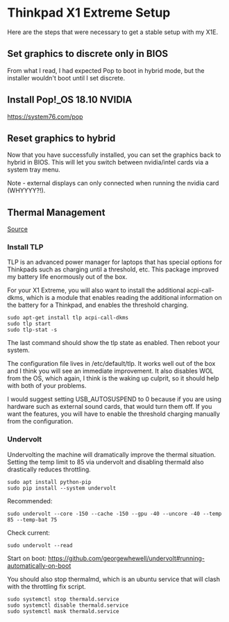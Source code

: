 Thinkpad X1 Extreme Setup
=========================

Here are the steps that were necessary to get a stable setup with my X1E.

## Set graphics to discrete only in BIOS

From what I read, I had expected Pop to boot in hybrid mode, but the installer wouldn't boot until I set discrete.

## Install Pop!_OS 18.10 NVIDIA

https://system76.com/pop

## Reset graphics to hybrid

Now that you have successfully installed, you can set the graphics back to hybrid in BIOS. This will let you switch between nvidia/intel cards via a system tray menu.

Note - external displays can only connected when running the nvidia card (WHYYYY?!).

## Thermal Management

[Source](https://old.reddit.com/r/thinkpad/comments/9xye6l/thinkpad_x1_extreme_running_kubuntu_ubuntu_1804/)

### Install TLP

TLP is an advanced power manager for laptops that has special options for Thinkpads such as charging until a threshold, etc. This package improved my battery life enormously out of the box.

For your X1 Extreme, you will also want to install the additional acpi-call-dkms, which is a module that enables reading the additional information on the battery for a Thinkpad, and enables the threshold charging.

```
sudo apt-get install tlp acpi-call-dkms
sudo tlp start
sudo tlp-stat -s
```

The last command should show the tlp state as enabled. Then reboot your system.

The configuration file lives in /etc/default/tlp. It works well out of the box and I think you will see an immediate improvement. It also disables WOL from the OS, which again, I think is the waking up culprit, so it should help with both of your problems.

I would suggest setting USB_AUTOSUSPEND to 0 because if you are using hardware such as external sound cards, that would turn them off. If you want the features, you will have to enable the threshold charging manually from the configuration.

### Undervolt

Undervolting the machine will dramatically improve the thermal situation. Setting the temp limit to 85 via undervolt and disabling thermald also drastically reduces throttling.

```
sudo apt install python-pip
sudo pip install --system undervolt
```

Recommended:

```
sudo undervolt --core -150 --cache -150 --gpu -40 --uncore -40 --temp 85 --temp-bat 75
```

Check current:
```
sudo undervolt --read
```

Start on boot:
https://github.com/georgewhewell/undervolt#running-automatically-on-boot

You should also stop thermalmd, which is an ubuntu service that will clash with the throttling fix script.

```
sudo systemctl stop thermald.service
sudo systemctl disable thermald.service
sudo systemctl mask thermald.service
```
